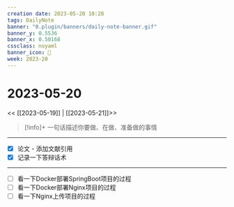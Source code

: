 ```yaml
---
creation date: 2023-05-20 10:28
tags: DailyNote
banner: "0.plugin/banners/daily-note-banner.gif"
banner_y: 0.5536
banner_x: 0.50168
cssclass: noyaml
banner_icon: 💌
week: 2023-20
---
```


# 2023-05-20

<< [[2023-05-19]] | [[2023-05-21]]>>


> [!info]+ 一句话描述你要做、在做、准备做的事情
> 

---

- [x] 论文 - 添加文献引用
- [x] 记录一下答辩话术

---

- [ ] 看一下Docker部署SpringBoot项目的过程
- [ ] 看一下Docker部署Nginx项目的过程
- [ ] 看一下Nginx上传项目的过程
